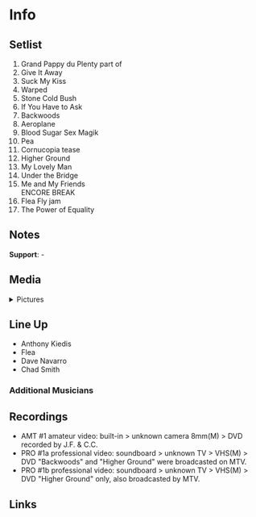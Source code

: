 # Info

## Setlist

1. Grand Pappy du Plenty part of
2. Give It Away
3. Suck My Kiss
4. Warped
5. Stone Cold Bush
6. If You Have to Ask
7. Backwoods
8. Aeroplane
9. Blood Sugar Sex Magik
10. Pea
11. Cornucopia tease
12. Higher Ground
13. My Lovely Man
14. Under the Bridge
15. Me and My Friends
<br>ENCORE BREAK
16. Flea Fly jam
17. The Power of Equality

## Notes

**Support**: -

## Media 

<details>
  <summary>Pictures</summary>
  <!--<img alt="Setlist" title="Setlist" src="_.jpg" height="200" />-->
</details>

## Line Up

* Anthony Kiedis
* Flea
* Dave Navarro
* Chad Smith

### Additional Musicians

## Recordings

* AMT #1 amateur video: built-in > unknown camera 8mm(M) > DVD recorded by J.F. & C.C.
* PRO #1a professional video: soundboard > unknown TV > VHS(M) > DVD "Backwoods" and "Higher Ground" were broadcasted on MTV.
* PRO #1b professional video: soundboard > unknown TV > VHS(M) > DVD "Higher Ground" only, also broadcasted by MTV.

## Links

